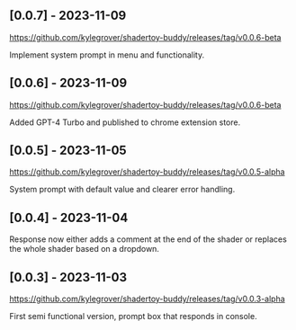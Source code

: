 ## [0.0.7] - 2023-11-09

https://github.com/kylegrover/shadertoy-buddy/releases/tag/v0.0.6-beta

Implement system prompt in menu and functionality.

## [0.0.6] - 2023-11-09

https://github.com/kylegrover/shadertoy-buddy/releases/tag/v0.0.6-beta

Added GPT-4 Turbo and published to chrome extension store.

## [0.0.5] - 2023-11-05

https://github.com/kylegrover/shadertoy-buddy/releases/tag/v0.0.5-alpha

System prompt with default value and clearer error handling.

## [0.0.4] - 2023-11-04

Response now either adds a comment at the end of the shader or replaces the whole shader based on a dropdown.

## [0.0.3] - 2023-11-03

https://github.com/kylegrover/shadertoy-buddy/releases/tag/v0.0.3-alpha

First semi functional version, prompt box that responds in console.